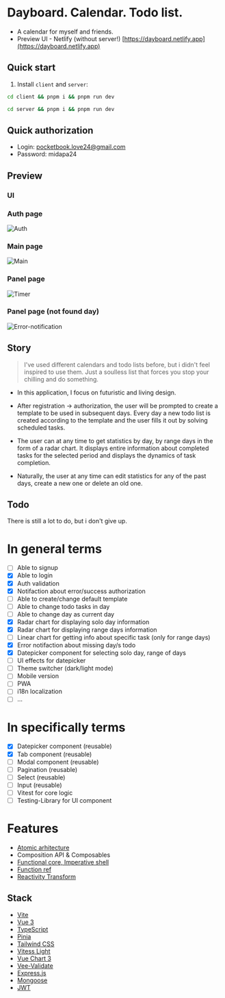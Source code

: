 # Dayboard. Calendar. Todo list.

- A calendar for myself and friends.  
- Preview UI - Netlify (without server!) [https://dayboard.netlify.app](https://dayboard.netlify.app) 

## Quick start

1. Install `client` and `server`:

```bash
cd client && pnpm i && pnpm run dev
```

```bash
cd server && pnpm i && pnpm run dev
```

## Quick authorization

- Login: pocketbook.love24@gmail.com
- Password: midapa24


## Preview

### UI

### Auth page

<img src="https://i.postimg.cc/XJLfw9Cj/auth.png" alt="Auth"/>

### Main page

<img src="https://i.postimg.cc/YqKXMzzV/main.png" alt="Main"/>

### Panel page

<img src="https://i.postimg.cc/BZcFP5GR/panel.png" alt="Timer"/>

### Panel page (not found day)

<img src="https://i.postimg.cc/cJhq85Xr/error.png" alt="Error-notification"/>

## Story

> I've used different calendars and todo lists before, but i didn't feel inspired to use them. Just a soulless list that forces you stop your chilling and do something.

- In this application, I focus on futuristic and living design.

- After registration -> authorization, the user will be prompted to create a template to be used in subsequent days. Every day a new todo list is created according to the template and the user fills it out by solving scheduled tasks.

- The user can at any time to get statistics by day, by range days in the form of a radar chart. It displays entire information about completed tasks for the selected period and displays the dynamics of task completion.

- Naturally, the user at any time can edit statistics for any of the past days, create a new one or delete an old one.

## Todo

There is still a lot to do, but i don't give up.

# In general terms

- [ ] Able to signup
- [x] Able to login
- [x] Auth validation
- [x] Notifaction about error/success authorization
- [ ] Able to create/change default template 
- [ ] Able to change todo tasks in day
- [ ] Able to change day as current day
- [x] Radar chart for displaying solo day information
- [x] Radar chart for displaying range days information
- [ ] Linear chart for getting info about specific task (only for range days)
- [x] Error notifaction about missing day/s todo
- [x] Datepicker component for selecting solo day, range of days
- [ ] UI effects for datepicker
- [ ] Theme switcher (dark/light mode)
- [ ] Mobile version
- [ ] PWA
- [ ] i18n localization
- [ ] ...

# In specifically terms 
- [x] Datepicker component (reusable)
- [x] Tab component (reusable)
- [ ] Modal component (reusable)
- [ ] Pagination (reusable)
- [ ] Select (reusable)
- [ ] Input (reusable)
- [ ] Vitest for core logic
- [ ] Testing-Library for UI component

# Features
- [Atomic arhitecture](https://medium.com/@kevinkurniawan97/atomic-design-with-vue-fa1b50a1251e)
- Composition API & Composables
- [Functional core, Imperative shell](https://www.destroyallsoftware.com/screencasts/catalog/functional-core-imperative-shell)
- [Function ref](https://www.youtube.com/watch?v=EiqwYep8QEA&t=10s)
- [Reactivity Transform](https://vuejs.org/guide/extras/reactivity-transform.html)

## Stack

- [Vite](https://github.com/vitejs/vite)
- [Vue 3](https://github.com/vuejs/vue)
- [TypeScript](https://github.com/microsoft/TypeScript)
- [Pinia](https://pinia.vuejs.org/)
- [Tailwind CSS](https://tailwindcss.com/)
- [Vitess Light](https://github.com/antfu/vitesse-lite)
- [Vue Chart 3](https://vue-chart-3.netlify.app/)
- [Vee-Validate](https://vee-validate.logaretm.com/v3)
- [Express.js](https://expressjs.com/)
- [Mongoose](https://mongoosejs.com/)
- [JWT](https://jwt.io/)
